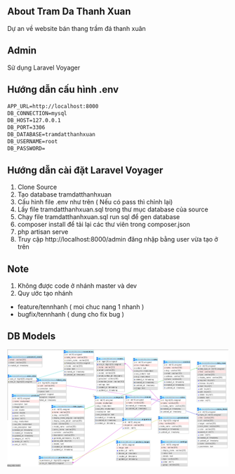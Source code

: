 ## About Tram Da Thanh Xuan

Dự an về website bán thang trầm đá thanh xuân

## Admin
Sử dụng Laravel Voyager

## Hướng dẫn cấu hình .env
```
APP_URL=http://localhost:8000
DB_CONNECTION=mysql
DB_HOST=127.0.0.1
DB_PORT=3306
DB_DATABASE=tramdatthanhxuan
DB_USERNAME=root
DB_PASSWORD=
```

## Hướng dẫn cài đặt Laravel Voyager
1. Clone Source
2. Tạo database tramdatthanhxuan
3. Cấu hình file .env như trên ( Nếu có pass thì chỉnh lại)
4. Lấy file tramdatthanhxuan.sql trong thư mục database của source
5. Chạy file tramdatthanhxuan.sql run sql để gen database
6. composer install để tải lại các thư viên trong composer.json
7. php artisan serve
8. Truy cập http://localhost:8000/admin đăng nhập bằng user vừa tạo ở trên

## Note
1. Không được code ở nhánh master và dev
2. Quy ước tạo nhánh
- feature/tennhanh ( moi chuc nang 1 nhanh )
- bugfix/tennhanh ( dung cho fix bug )

## DB Models

![DB Models](db.png?raw=true)